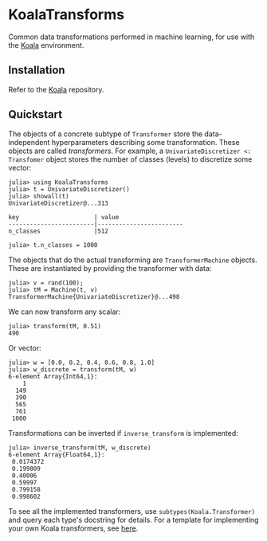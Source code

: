 # KoalaTransforms

Common data transformations performed in machine learning, for use
with the [Koala](https://github.com/ablaom/Koala.jl) environment. 

## Installation

Refer to the [Koala](https://github.com/ablaom/Koala.jl) repository.

## Quickstart

The objects of a concrete subtype of `Transformer` store the
data-independent hyperparameters describing some transformation. These
objects are called *transformers*. For example, a
`UnivariateDiscretizer <: Transfomer` object stores the number of
classes (levels) to discretize some vector:

````
julia> using KoalaTransforms
julia> t = UnivariateDiscretizer()
julia> showall(t)
UnivariateDiscretizer@...313

key                     | value
------------------------|------------------------
n_classes               |512

julia> t.n_classes = 1000

````

The objects that do the actual transforming are `TransformerMachine`
objects. These are instantiated by providing the transformer with
data:
    
````
julia> v = rand(100);
julia> tM = Machine(t, v)
TransformerMachine{UnivariateDiscretizer}@...498
````

We can now transform any scalar:

````
julia> transform(tM, 0.51)
490
````

Or vector:

````
julia> w = [0.0, 0.2, 0.4, 0.6, 0.8, 1.0]
julia> w_discrete = transform(tM, w)
6-element Array{Int64,1}:
    1
  149
  390
  565
  761
 1000
````

Transformations can be inverted if `inverse_transform` is implemented:

````
julia> inverse_transform(tM, w_discrete)
6-element Array{Float64,1}:
 0.0174372
 0.199809 
 0.40006  
 0.59997  
 0.799158 
 0.998602 
````

To see all the implemented transformers, use
`subtypes(Koala.Transformer)` and query each type's docstring for
details. For a template for implementing your own Koala transformers,
see
[here](https://github.com/ablaom/KoalaLow.jl/blob/master/src/TransformerTemplate.jl).
